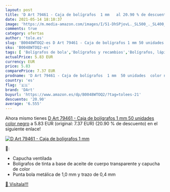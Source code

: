 ```yaml
---
layout: post
title: 'D Art 79461 - Caja de bolígrafos  1 mm   al 20.90 % de descuento'
date: 2021-05-14 18:10:37
image: 'https://m.media-amazon.com/images/I/51-DhSPjovL._SL500_._SL400_.jpg'
comments: true
category: ofertas
author: 'tole.es'
slug: 'B0048WTOQ2-es D Art 79461 - Caja de bolígrafos 1 mm 50 unidades color negro'
sku: 'B0048WTOQ2-es'
tags: [ 'Bolígrafos de bola','Bolígrafos y recambios','Bolígrafos, lápices y útiles de escritura','Oficina y papelería','bolígrafos','dart', ]
actualPrice: 5.83 EUR
currency: EUR
price: 5.83
comparePrice: 7.37 EUR
prodname: 'D Art 79461 - Caja de bolígrafos  1 mm  50 unidades  color negro'
country: 'es'
flag: '🇪🇸'
brand: 'DArt'
buyurl: 'https://www.amazon.es/dp/B0048WTOQ2/?tag=tolees-21'
descuento: '20.90'
average: '6.555'
---
```


Ahora mismo tienes [D Art 79461 - Caja de bolígrafos  1 mm  50 unidades  color negro](https://www.amazon.es/dp/B0048WTOQ2/?tag=tolees-21) a 5.83 EUR (original: 7.37 EUR) (20.90 %  de descuento) en el siguiente enlace!

[![D Art 79461 - Caja de bolígrafos  1 mm  ](https://m.media-amazon.com/images/I/51-DhSPjovL._SL500_._SL400_.jpg)](https://www.amazon.es/dp/B0048WTOQ2/?tag=tolees-21)

🔎:

- Capucha ventilada
- Bolígrafos de tinta a base de aceite de cuerpo transparente y capucha de color
- Punta bola metálica de 1,0 mm y trazo de 0,4 mm

[🛒 Visítala!!!](https://www.amazon.es/dp/B0048WTOQ2/?tag=tolees-21)
